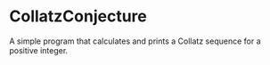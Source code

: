 # CollatzConjecture
A simple program that calculates and prints a Collatz sequence for a positive integer.
